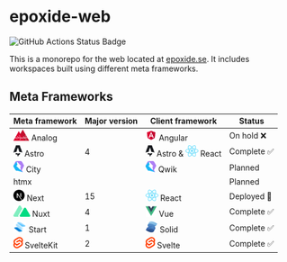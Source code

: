 # epoxide-web

![GitHub Actions Status Badge](https://github.com/Epoxide/epoxide-web/actions/workflows/ci.yml/badge.svg)

This is a monorepo for the web located at [epoxide.se](https://epoxide.se). It includes workspaces built using different meta frameworks.

## Meta Frameworks

<table>
  <thead>
    <th>Meta framework</th>
    <th>Major version</th>
    <th>Client framework</th>
    <th>Status</th>
  </thead>
  <tbody>
    <tr>
      <td>
        <img src="https://github.com/Epoxide/epoxide-web/blob/main/packages/assets/images/docs/analog.svg?raw=true" alt="Analog" height="20px" />
        <span>Analog</span>
      </td>
      <td></td>
      <td>
        <img src="https://github.com/Epoxide/epoxide-web/blob/main/packages/assets/images/docs/angular.svg?raw=true" alt="Angular" height="20px" />
        <span>Angular</span>
      </td>
      <td>On hold ❌</td>
    </tr>
    <tr>
      <td>
        <picture>
          <source
            srcset="https://github.com/Epoxide/epoxide-web/blob/main/packages/assets/images/docs/astro-light.svg?raw=true"
            media="(prefers-color-scheme: dark)"
          />
          <img src="https://github.com/Epoxide/epoxide-web/blob/main/packages/assets/images/docs/astro.svg?raw=true" alt="Astro" height="20px" />
        </picture>
        <span>Astro</span>
      </td>
      <td>4</td>
      <td>
        <picture>
          <source
            srcset="https://github.com/Epoxide/epoxide-web/blob/main/packages/assets/images/docs/astro-light.svg?raw=true"
            media="(prefers-color-scheme: dark)"
          />
          <img src="https://github.com/Epoxide/epoxide-web/blob/main/packages/assets/images/docs/astro.svg?raw=true" alt="Astro" height="20px" />
        </picture>
        <span>Astro</span>
        &
        <img src="https://github.com/Epoxide/epoxide-web/blob/main/packages/assets/images/docs/react.svg?raw=true" alt="React" height="20px" />
        <span>React</span>
      </td>
      <td>Complete ✅</td>
    </tr>
    <tr>
      <td>
        <img src="https://github.com/Epoxide/epoxide-web/blob/main/packages/assets/images/docs/qwik.svg?raw=true" alt="City" height="20px" />
        <span>City</span>
      </td>
      <td></td>
      <td>
        <img src="https://github.com/Epoxide/epoxide-web/blob/main/packages/assets/images/docs/qwik.svg?raw=true" alt="Qwik" height="20px" />
        <span>Qwik</span>
      </td>
      <td>Planned</td>
    </tr>
    <tr>
      <td>htmx</td>
      <td></td>
      <td></td>
      <td>Planned</td>
    </tr>
    <tr>
      <td>
        <picture>
          <source
            srcset="https://github.com/Epoxide/epoxide-web/blob/main/packages/assets/images/docs/next-js-white.png?raw=true"
            media="(prefers-color-scheme: dark)"
          />
          <img src="https://github.com/Epoxide/epoxide-web/blob/main/packages/assets/images/docs/next-js.svg?raw=true" alt="Next" height="20px" />
        </picture>
        <span>Next</span>
      </td>
      <td>15</td>
      <td>
        <img src="https://github.com/Epoxide/epoxide-web/blob/main/packages/assets/images/docs/react.svg?raw=true" alt="React" height="20px" />
        <span>React</span>
      </td>
      <td>Deployed 🚀</td>
    </tr>
    <tr>
      <td>
        <img src="https://github.com/Epoxide/epoxide-web/blob/main/packages/assets/images/docs/nuxt.png?raw=true" alt="Nuxt" height="20px" />
        <span>Nuxt</span>
      </td>
      <td>4</td>
      <td>
        <img src="https://github.com/Epoxide/epoxide-web/blob/main/packages/assets/images/docs/vue.png?raw=true" alt="Vue" height="20px" />
        <span>Vue</span>
      </td>
      <td>Complete ✅</td>
    </tr>
    <tr>
      <td>
        <img src="https://github.com/Epoxide/epoxide-web/blob/main/packages/assets/images/docs/start.svg?raw=true" alt="Start" height="20px" />
        <span>Start</span>
      </td>
      <td>1</td>
      <td>
        <img src="https://github.com/Epoxide/epoxide-web/blob/main/packages/assets/images/docs/solid.svg?raw=true" alt="Solid" height="20px" />
        <span>Solid</span>
      </td>
      <td>Complete ✅</td>
    </tr>
    <tr>
      <td>
        <img src="https://github.com/Epoxide/epoxide-web/blob/main/packages/assets/images/docs/svelte.png?raw=true" alt="SvelteKit" height="20px" />
        <span>SvelteKit</span>
      </td>
      <td>2</td>
      <td>
        <img src="https://github.com/Epoxide/epoxide-web/blob/main/packages/assets/images/docs/svelte.png?raw=true" alt="Svelte" height="20px" />
        <span>Svelte</span>
      </td>
      <td>Complete ✅</td>
    </tr>
  </tbody>
</table>
